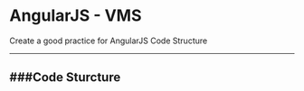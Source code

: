 # AngularJS - VMS
Create a good practice for AngularJS Code Structure


----------

###Code Sturcture
- 


